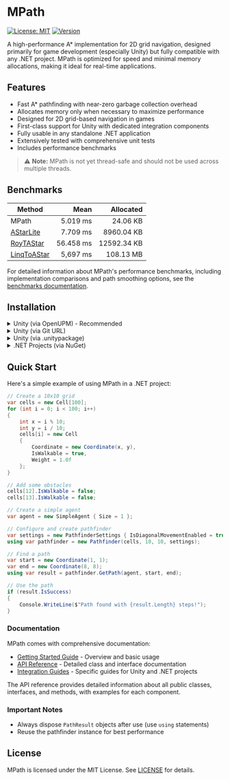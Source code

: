 # MPath

[![License: MIT](https://img.shields.io/badge/License-MIT-green.svg)](https://opensource.org/licenses/MIT)
[![Version](https://img.shields.io/badge/Version-1.0.0-blue.svg)](src/mpath-unity-project/Packages/MPath/package.json)

A high-performance A* implementation for 2D grid navigation, designed primarily for game development (especially Unity) but fully compatible with any .NET project. MPath is optimized for speed and minimal memory allocations, making it ideal for real-time applications.

## Features

- Fast A* pathfinding with near-zero garbage collection overhead
- Allocates memory only when necessary to maximize performance
- Designed for 2D grid-based navigation in games
- First-class support for Unity with dedicated integration components
- Fully usable in any standalone .NET application
- Extensively tested with comprehensive unit tests
- Includes performance benchmarks

> ⚠️ **Note:** MPath is not yet thread-safe and should not be used across multiple threads.

## Benchmarks

| Method    | Mean      | Allocated   |
|---------- |----------:|------------:|
| MPath     |  5.019 ms |    24.06 KB |
| [AStarLite](https://github.com/valantonini/AStar) |  7.709 ms |  8960.04 KB |
| [RoyTAStar](https://github.com/roy-t/AStar) | 56.458 ms | 12592.34 KB |
| [LinqToAStar](https://arc.net/l/quote/iqcsmlgc) | 5,697 ms | 108.13 MB |

For detailed information about MPath's performance benchmarks, including implementation comparisons and path smoothing options, see the [benchmarks documentation](docs/benchmarks/benchmarks.md).

## Installation

<details>
<summary>Unity (via OpenUPM) - Recommended</summary>

### Option 1: Using OpenUPM CLI

1. Install the [OpenUPM CLI](https://openupm.com/docs/getting-started.html#installing-openupm-cli)
2. Run the following command in your Unity project folder:
   ```
   openupm add com.migsweb.mpath
   ```

### Option 2: Manual Installation via manifest.json

1. Open your Unity project's `Packages/manifest.json` file
2. Add the OpenUPM registry and the package to the file:
   ```json
   {
     "scopedRegistries": [
       {
         "name": "OpenUPM",
         "url": "https://package.openupm.com",
         "scopes": [
           "com.migsweb.mpath"
         ]
       }
     ],
     "dependencies": {
       "com.migsweb.mpath": "1.0.0",
       // ... other dependencies
     }
   }
   ```
3. Save the file and Unity will automatically download and install the package
</details>

<details>
<summary>Unity (via Git URL)</summary>

Add MPath to your project via the Unity Package Manager:

1. Open the Package Manager window in Unity (Window > Package Manager)
2. Click the "+" button and select "Add package from git URL..."
3. Enter the following URL:
   ```
   https://github.com/migus88/MPath.git?path=/src/mpath-unity-project/Packages/MPath
   ```

To use a specific version, append a tag with version (e.g `1.0.0`) to the URL:
   ```
   https://github.com/migus88/MPath.git?path=/src/mpath-unity-project/Packages/MPath#1.0.0
   ```
</details>

<details>
<summary>Unity (via .unitypackage)</summary>

1. Download the latest `.unitypackage` from the [Releases](https://github.com/migus88/MPath/releases) page
2. Import it into your Unity project (Assets > Import Package > Custom Package)
</details>

<details>
<summary>.NET Projects (via NuGet)</summary>

### Option 1: Using Package Manager Console (Visual Studio)

```powershell
Install-Package Migs.MPath
```

### Option 2: Using .NET CLI

```bash
dotnet add package Migs.MPath
```
</details>

## Quick Start

Here's a simple example of using MPath in a .NET project:

```csharp
// Create a 10x10 grid
var cells = new Cell[100];
for (int i = 0; i < 100; i++)
{
    int x = i % 10;
    int y = i / 10;
    cells[i] = new Cell
    {
        Coordinate = new Coordinate(x, y),
        IsWalkable = true,
        Weight = 1.0f
    };
}

// Add some obstacles
cells[12].IsWalkable = false;
cells[13].IsWalkable = false;

// Create a simple agent
var agent = new SimpleAgent { Size = 1 };

// Configure and create pathfinder
var settings = new PathfinderSettings { IsDiagonalMovementEnabled = true };
using var pathfinder = new Pathfinder(cells, 10, 10, settings);

// Find a path
var start = new Coordinate(1, 1);
var end = new Coordinate(8, 8);
using var result = pathfinder.GetPath(agent, start, end);

// Use the path
if (result.IsSuccess)
{
    Console.WriteLine($"Path found with {result.Length} steps!");
}
```

### Documentation

MPath comes with comprehensive documentation:

- [Getting Started Guide](docs/README.md) - Overview and basic usage
- [API Reference](docs/api/README.md) - Detailed class and interface documentation
- [Integration Guides](docs/guides/) - Specific guides for Unity and .NET projects

The API reference provides detailed information about all public classes, interfaces, and methods, with examples for each component.

### Important Notes

- Always dispose `PathResult` objects after use (use `using` statements)
- Reuse the pathfinder instance for best performance

## License

MPath is licensed under the MIT License. See [LICENSE](LICENSE) for details.